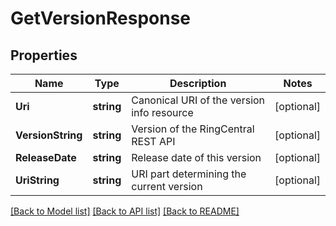 # GetVersionResponse

## Properties

Name | Type | Description | Notes
------------ | ------------- | ------------- | -------------
**Uri** | **string** | Canonical URI of the version info resource | [optional] 
**VersionString** | **string** | Version of the RingCentral REST API | [optional] 
**ReleaseDate** | **string** | Release date of this version | [optional] 
**UriString** | **string** | URI part determining the current version | [optional] 

[[Back to Model list]](../README.md#documentation-for-models) [[Back to API list]](../README.md#documentation-for-api-endpoints) [[Back to README]](../README.md)


